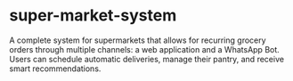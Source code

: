 # super-market-system
A complete system for supermarkets that allows for recurring grocery orders through multiple channels: a web application and a WhatsApp Bot. Users can schedule automatic deliveries, manage their pantry, and receive smart recommendations.
